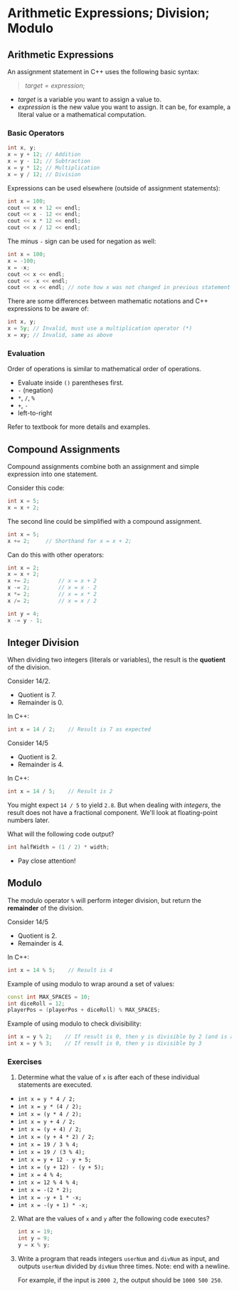# Arithmetic Expressions; Division; Modulo

## Arithmetic Expressions

An assignment statement in C++ uses the following basic syntax:

> $target = expression;$

- $target$ is a variable you want to assign a value to.
- $expression$ is the new value you want to assign. It can be, for example, a literal value or a mathematical computation.

### Basic Operators

```cpp
int x, y;
x = y + 12; // Addition
x = y - 12; // Subtraction
x = y * 12; // Multiplication
x = y / 12; // Division
```

Expressions can be used elsewhere (outside of assignment statements):

```cpp
int x = 100;
cout << x + 12 << endl;
cout << x - 12 << endl;
cout << x * 12 << endl;
cout << x / 12 << endl;
```

The minus `-` sign can be used for negation as well:

```cpp
int x = 100;
x = -100;
x = -x;
cout << x << endl;
cout << -x << endl;
cout << x << endl; // note how x was not changed in previous statement
```

There are some differences between mathematic notations and C++ expressions to be aware of:

```cpp
int x, y;
x = 5y; // Invalid, must use a multiplication operator (*)
x = xy; // Invalid, same as above
```

### Evaluation

Order of operations is similar to mathematical order of operations.

- Evaluate inside `()` parentheses first.
- `-` (negation)
- `*`, `/`, `%`
- `+`, `-`
- left-to-right

Refer to textbook for more details and examples.

## Compound Assignments

Compound assignments combine both an assignment and simple expression into one statement.

Consider this code:

```cpp
int x = 5;
x = x + 2;
```

The second line could be simplified with a compound assignment.

```cpp
int x = 5;
x += 2;     // Shorthand for x = x + 2;
```

Can do this with other operators:

```cpp
int x = 2;
x = x + 2;
x += 2;         // x = x + 2
x -= 2;         // x = x - 2
x *= 2;         // x = x * 2
x /= 2;         // x = x / 2

int y = 4;
x -= y - 1;
```

## Integer Division

When dividing two integers (literals or variables), the result is the **quotient** of the division.

Consider $14 / 2$.

- Quotient is 7.
- Remainder is 0.

In C++:

```cpp
int x = 14 / 2;    // Result is 7 as expected
```

Consider $14 / 5$

- Quotient is 2.
- Remainder is 4.

In C++:

```cpp
int x = 14 / 5;    // Result is 2
```

You might expect `14 / 5` to yield `2.8`. But when dealing with _integers_, the result does not have a fractional component. We'll look at floating-point numbers later.

What will the following code output?

```cpp
int halfWidth = (1 / 2) * width;
```

- Pay close attention!

## Modulo

The modulo operator `%` will perform integer division, but return the **remainder** of the division.

Consider $14 / 5$

- Quotient is 2.
- Remainder is 4.

In C++:

```cpp
int x = 14 % 5;    // Result is 4
```

Example of using modulo to wrap around a set of values:

```cpp
const int MAX_SPACES = 10;
int diceRoll = 12;
playerPos = (playerPos + diceRoll) % MAX_SPACES;
```

Example of using modulo to check divisibility:

```cpp
int x = y % 2;    // If result is 0, then y is divisible by 2 (and is an even number)
int x = y % 3;    // If result is 0, then y is divisible by 3
```

### Exercises

1. Determine what the value of `x` is after each of these individual statements are executed.

- `int x = y * 4 / 2;`
- `int x = y * (4 / 2);`
- `int x = (y * 4 / 2);`
- `int x = y + 4 / 2;`
- `int x = (y + 4) / 2;`
- `int x = (y + 4 * 2) / 2;`
- `int x = 19 / 3 % 4;`
- `int x = 19 / (3 % 4);`
- `int x = y + 12 - y + 5;`
- `int x = (y + 12) - (y + 5);`
- `int x = 4 % 4;`
- `int x = 12 % 4 % 4;`
- `int x = -(2 * 2);`
- `int x = -y + 1 * -x;`
- `int x = -(y + 1) * -x;`

2. What are the values of `x` and `y` after the following code executes?

    ```cpp
    int x = 19;
    int y = 9;
    y = x % y;
    ```

3. Write a program that reads integers `userNum` and `divNum` as input, and outputs `userNum` divided by `divNum` three times. Note: end with a newline.

    For example, if the input is `2000 2`, the output should be `1000 500 250`.

